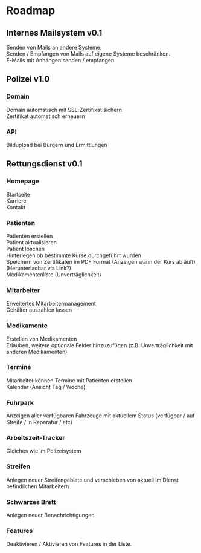# Roadmap

## Internes Mailsystem v0.1

<cb /> Senden von Mails an andere Systeme.<br>
<cb /> Senden / Empfangen von Mails auf eigene Systeme beschränken.<br>
<cb /> E-Mails mit Anhängen senden / empfangen.

## Polizei v1.0

### Domain

<cb /> Domain automatisch mit SSL-Zertifikat sichern<br>
<cb /> Zertifikat automatisch erneuern

### API
<cb /> Bildupload bei Bürgern und Ermittlungen


## Rettungsdienst v0.1

### Homepage
<cb checked="true" /> Startseite<br>
<cb checked="true" /> Karriere<br>
<cb checked="true" /> Kontakt<br>

### Patienten
<cb /> Patienten erstellen<br>
<cb /> Patient aktualisieren<br>
<cb /> Patient löschen<br >
<cb /> Hinterlegen ob bestimmte Kurse durchgeführt wurden<br />
<cb /> Speichern von Zertifikaten im PDF Format (Anzeigen wann der Kurs abläuft) (Herunterladbar via Link?)<br>
<cb /> Medikamentenliste (Unverträglichkeit)


### Mitarbeiter
<cb /> Erweitertes Mitarbeitermanagement<br>
<cb /> Gehälter auszahlen lassen <br />

### Medikamente
<cb /> Erstellen von Medikamenten<br />
<cb /> Erlauben, weitere optionale Felder hinzuzufügen (z.B. Unverträglichkeit mit anderen Medikamenten) <br />

### Termine
<cb /> Mitarbeiter können Termine mit Patienten erstellen <br />
<cb /> Kalendar (Ansicht Tag / Woche)

### Fuhrpark
<cb /> Anzeigen aller verfügbaren Fahrzeuge mit aktuellem Status (verfügbar / auf Streife / in Reparatur / etc)

### Arbeitszeit-Tracker
<cb /> Gleiches wie im Polizeisystem

### Streifen
<cb /> Anlegen neuer Streifengebiete und verschieben von aktuell im Dienst befindlichen Mitarbeitern

### Schwarzes Brett
<cb /> Anlegen neuer Benachrichtigungen

### Features
<cb checked="true" /> Deaktivieren / Aktivieren von Features in der Liste.
